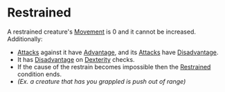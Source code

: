 # Restrained

A restrained creature's [Movement](../Combat/Movement.md) is 0 and it cannot be increased. Additionally:

- [Attacks](../Combat/Attack.md) against it have [Advantage](../Die%20Rolling%20Mechanics/Advantage.md), and its [Attacks](../Combat/Attack.md) have [Disadvantage](../Die%20Rolling%20Mechanics/Disadvantage.md).
- It has [Disadvantage](../Die%20Rolling%20Mechanics/Disadvantage.md) on [Dexterity](../../Player%20Characters/The%20Ability%20Scores/Dexterity.md) checks.
- If the cause of the restrain becomes impossible then the [Restrained]() condition ends.
- *(Ex. a creature that has you grappled is push out of range)*

